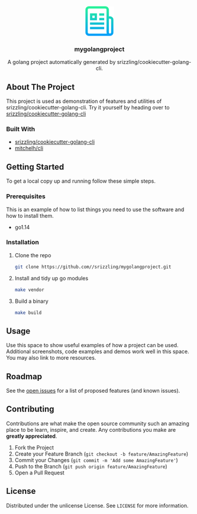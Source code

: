 <!-- PROJECT LOGO -->
<br />
<p align="center">
  <a href="https://github.com/srizzling/mygolangproject">
    <img src="images/logo.png" alt="Logo" width="80" height="80">
  </a>

  <h3 align="center">mygolangproject</h3>

  <p align="center">
    A golang project automatically generated by srizzling/cookiecutter-golang-cli.
  </p>
</p>

<!-- ABOUT THE PROJECT -->

## About The Project

This project is used as demonstration of features and utilities of srizzling/cookiecutter-golang-cli. Try it yourself by heading over to [srizzling/cookiecutter-golang-cli](https://github.com/srizzling/cookiecutter-golang-cli)

### Built With

- [srizzling/cookiecutter-golang-cli](https://github.com/srizzling/cookiecutter-golang-cli)
- [mitchelh/cli](https://github.com/mitchellh/cli)

## Getting Started

To get a local copy up and running follow these simple steps.

### Prerequisites

This is an example of how to list things you need to use the software and how to install them.

- go1.14

### Installation

1. Clone the repo
   ```sh
   git clone https://github.com//srizzling/mygolangproject.git
   ```
2. Install and tidy up go modules
   ```sh
   make vendor
   ```
3. Build a binary
   ```sh
   make build
   ```

## Usage

Use this space to show useful examples of how a project can be used. Additional screenshots, code examples and demos work well in this space. You may also link to more resources.

## Roadmap

See the [open issues](https://github.com/srizzling/mygolangproject/issues) for a list of proposed features (and known issues).

## Contributing

Contributions are what make the open source community such an amazing place to be learn, inspire, and create. Any contributions you make are **greatly appreciated**.

1. Fork the Project
2. Create your Feature Branch (`git checkout -b feature/AmazingFeature`)
3. Commit your Changes (`git commit -m 'Add some AmazingFeature'`)
4. Push to the Branch (`git push origin feature/AmazingFeature`)
5. Open a Pull Request

## License

Distributed under the unlicense License. See `LICENSE` for more information.
